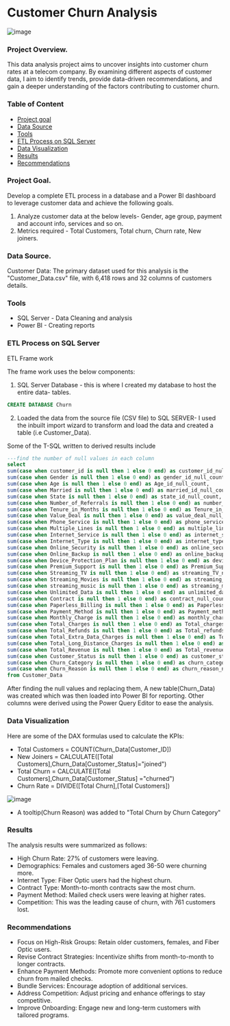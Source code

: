 # Customer Churn Analysis
![image](https://github.com/user-attachments/assets/ddd11f90-b2a2-47de-a1b0-507ba0dd2550)

### Project Overview.

This data analysis project aims to uncover insights into customer churn rates at a telecom company. By examining different aspects of customer data, I aim to identify trends, provide data-driven recommendations, and gain a deeper understanding of the factors contributing to customer churn.

### Table of Content
- [Project goal](#project-goal)
- [Data Source](#data-source)
- [Tools](#tools)
- [ETL Process on SQL Server](#etl-process-on-sql-server)
- [Data Visualization](#data-visualization)
- [Results](#results)
- [Recommendations](#recommendations)

### Project Goal.
Develop a complete ETL process in a database and a Power BI dashboard to leverage customer data and achieve the following goals.
1. Analyze customer data at the below levels- Gender, age group, payment and account info, services and so on.
2. Metrics required - Total Customers, Total churn, Churn rate, New joiners.
 
### Data Source.

Customer Data: The primary dataset used for this analysis is the "Customer_Data.csv" file, with 6,418 rows and 32 columns of customers details.

### Tools
- SQL Server - Data Cleaning and analysis
- Power BI - Creating reports

### ETL Process on SQL Server
ETL Frame work

The frame work uses the below components:
1. SQL Server Database - this is where I created my database to  host the entire data- tables.
```sql
CREATE DATABASE Churn
```
2. Loaded the data from the source file (CSV file) to SQL SERVER- I used the inbuilt import wizard to transform and load the data and created a table (i.e Customer_Data).

Some of the T-SQL written to derived results include
```sql
---find the number of null values in each column
select
sum(case when customer_id is null then 1 else 0 end) as customer_id_null_count,
sum(case when Gender is null then 1 else 0 end) as gender_id_null_count,
sum(case when Age is null then 1 else 0 end) as Age_id_null_count,
sum(case when Married is null then 1 else 0 end) as married_id_null_count,
sum(case when State is null then 1 else 0 end) as state_id_null_count,
sum(case when Number_of_Referrals is null then 1 else 0 end) as number_of_referrals_null_count,
sum(case when Tenure_in_Months is null then 1 else 0 end) as Tenure_in_months_null_count,
sum(case when Value_Deal is null then 1 else 0 end) as value_deal_null_count,
sum(case when Phone_Service is null then 1 else 0 end) as phone_service_null_count,
sum(case when Multiple_Lines is null then 1 else 0 end) as multiple_lines_null_count,
sum(case when Internet_Service is null then 1 else 0 end) as internet_service_null_count,
sum(case when Internet_Type is null then 1 else 0 end) as internet_type_null_count,
sum(case when Online_Security is null then 1 else 0 end) as online_security_null_count,
sum(case when Online_Backup is null then 1 else 0 end) as online_backup_null_count,
sum(case when Device_Protection_Plan is null then 1 else 0 end) as device_protection_plan_null_count,
sum(case when Premium_Support is null then 1 else 0 end) as Premium_Support_null_count,
sum(case when Streaming_TV is null then 1 else 0 end) as streaming_TV_null_count,
sum(case when Streaming_Movies is null then 1 else 0 end) as streaming_movies_null_count,
sum(case when streaming_music is null then 1 else 0 end) as streaming_music_null_count,
sum(case when Unlimited_Data is null then 1 else 0 end) as unlimited_data_null_count,
sum(case when Contract is null then 1 else 0 end) as contract_null_count,
sum(case when Paperless_Billing is null then 1 else 0 end) as Paperless_billing_null_count,
sum(case when Payment_Method is null then 1 else 0 end) as Payment_method_null_count,
sum(case when Monthly_Charge is null then 1 else 0 end) as monthly_charge_null_count,
sum(case when Total_Charges is null then 1 else 0 end) as Total_charges_null_count,
sum(case when Total_Refunds is null then 1 else 0 end) as Total_refunds_null_count,
sum(case when Total_Extra_Data_Charges is null then 1 else 0 end) as Total_Extra_Data_Charges_null_count,
sum(case when Total_Long_Distance_Charges is null then 1 else 0 end) as Total_Long_Distance_Charges_null_count,
sum(case when Total_Revenue is null then 1 else 0 end) as Total_revenue_null_count,
sum(case when Customer_Status is null then 1 else 0 end) as customer_status_null_count,
sum(case when Churn_Category is null then 1 else 0 end) as churn_category_null_count,
sum(case when Churn_Reason is null then 1 else 0 end) as churn_reason_null_count
from Customer_Data

```

After finding the null values and replacing them, A new table(Churn_Data) was created which was then loaded into Power BI for reporting.
Other columns were derived using the Power Query Editor to ease the analysis.

### Data Visualization
Here are some of the DAX formulas used to calculate the KPIs:
- Total Customers = COUNT(Churn_Data[Customer_ID])
- New Joiners = CALCULATE([Total Customers],Churn_Data[Customer_Status]="joined")
- Total Churn = CALCULATE([Total Customers],Churn_Data[Customer_Status] ="churned")
- Churn Rate = DIVIDE([Total Churn],[Total Customers])

![image](https://github.com/user-attachments/assets/7dafe1da-de77-4062-9850-1495b520f737)

- A tooltip(Churn Reason) was added to "Total Churn by Churn Category"

### Results
The analysis results were summarized as follows:
- High Churn Rate: 27% of customers were leaving.
- Demographics: Females and customers aged 36-50 were churning more.
- Internet Type: Fiber Optic users had the highest churn.
- Contract Type: Month-to-month contracts saw the most churn.
- Payment Method: Mailed check users were leaving at higher rates.
- Competition: This was the leading cause of churn, with 761 customers lost.

### Recommendations
- Focus on High-Risk Groups: Retain older customers, females, and Fiber Optic users.
- Revise Contract Strategies: Incentivize shifts from month-to-month to longer contracts.
- Enhance Payment Methods: Promote more convenient options to reduce churn from mailed checks.
- Bundle Services: Encourage adoption of additional services.
- Address Competition: Adjust pricing and enhance offerings to stay competitive.
- Improve Onboarding: Engage new and long-term customers with tailored programs.













